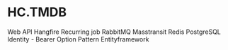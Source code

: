 # HC.TMDB
Web API
Hangfire Recurring job
RabbitMQ
Masstransit
Redis
PostgreSQL
Identity - Bearer
Option Pattern
Entityframework
